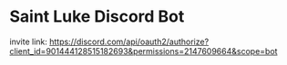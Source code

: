 # Saint Luke Discord Bot
invite link: https://discord.com/api/oauth2/authorize?client_id=901444128515182693&permissions=2147609664&scope=bot